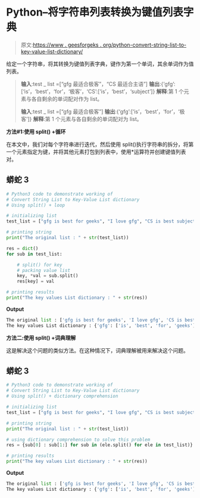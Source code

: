 # Python–将字符串列表转换为键值列表字典

> 原文:[https://www . geesforgeks . org/python-convert-string-list-to-key-value-list-dictionary/](https://www.geeksforgeeks.org/python-convert-string-list-to-key-value-list-dictionary/)

给定一个字符串，将其转换为键值列表字典，键作为第一个单词，其余单词作为值列表。

> **输入**:test _ list =[“gfg 最适合极客”，“CS 最适合主语”]
> **输出**:{‘gfg’:[‘is’，‘best’，‘for’，‘极客’，‘CS’:[‘is’，‘best’，‘subject’]}
> **解释**:第 1 个元素与各自剩余的单词配对作为 list。
> 
> **输入**:test _ list =[“gfg 最适合极客”]
> **输出**:{‘gfg’:[‘is’，‘best’，‘for’，‘极客’]}
> **解释**:第 1 个元素与各自剩余的单词配对为 list。

**方法#1:使用 split() +循环**

在本文中，我们对每个字符串进行迭代，然后使用 split()执行字符串的拆分，将第一个元素指定为键，并将其他元素打包到列表中，使用*运算符并创建键值列表对。

## 蟒蛇 3

```py
# Python3 code to demonstrate working of 
# Convert String List to Key-Value List dictionary
# Using split() + loop

# initializing list
test_list = ["gfg is best for geeks", "I love gfg", "CS is best subject"]

# printing string
print("The original list : " + str(test_list))

res = dict()
for sub in test_list:

    # split() for key 
    # packing value list
    key, *val = sub.split()
    res[key] = val

# printing results 
print("The key values List dictionary : " + str(res))
```

**Output**

```py
The original list : ['gfg is best for geeks', 'I love gfg', 'CS is best subject']
The key values List dictionary : {'gfg': ['is', 'best', 'for', 'geeks'], 'I': ['love', 'gfg'], 'CS': ['is', 'best', 'subject']}

```

**方法二:使用 split() +词典理解**

这是解决这个问题的类似方法。在这种情况下，词典理解被用来解决这个问题。

## 蟒蛇 3

```py
# Python3 code to demonstrate working of 
# Convert String List to Key-Value List dictionary
# Using split() + dictionary comprehension

# initializing list
test_list = ["gfg is best for geeks", "I love gfg", "CS is best subject"]

# printing string
print("The original list : " + str(test_list))

# using dictionary comprehension to solve this problem
res = {sub[0] : sub[1:] for sub in (ele.split() for ele in test_list)}

# printing results 
print("The key values List dictionary : " + str(res))
```

**Output**

```py
The original list : ['gfg is best for geeks', 'I love gfg', 'CS is best subject']
The key values List dictionary : {'gfg': ['is', 'best', 'for', 'geeks'], 'I': ['love', 'gfg'], 'CS': ['is', 'best', 'subject']}

```